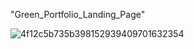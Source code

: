 "Green_Portfolio_Landing_Page" 

![4f12c5b735b398152939409701632354](https://user-images.githubusercontent.com/32848135/39445612-9f1bc006-4c89-11e8-8f43-2ac83e321c6e.jpg)
